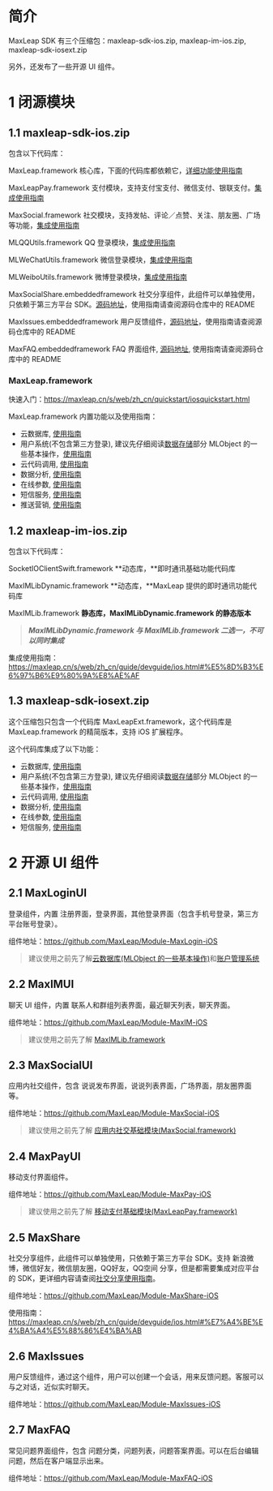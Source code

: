 # 简介

MaxLeap SDK 有三个压缩包：maxleap-sdk-ios.zip, maxleap-im-ios.zip, maxleap-sdk-iosext.zip

另外，还发布了一些开源 UI 组件。

# 1 闭源模块

## 1.1 maxleap-sdk-ios.zip

包含以下代码库：

MaxLeap.framework 核心库，下面的代码库都依赖它，[详细功能使用指南](#MaxLeap_detail)

<a id="MaxLeapPay_detail"></a>
MaxLeapPay.framework 支付模块，支持支付宝支付、微信支付、银联支付。[集成使用指南][MaxLeapPay_detail]

<a id="MaxSocial_detail"></a>
MaxSocial.framework 社交模块，支持发帖、评论／点赞、关注、朋友圈、广场等功能，[集成使用指南][MaxSocial_detail]

MLQQUtils.framework QQ 登录模块，[集成使用指南][MLQQUtils_detail]

MLWeChatUtils.framework 微信登录模块，[集成使用指南][MLWeChatUtils_detail]

MLWeiboUtils.framework 微博登录模块，[集成使用指南][MLWeiboUtils_detail]

MaxSocialShare.embeddedframework 社交分享组件，此组件可以单独使用，只依赖于第三方平台 SDK。[源码地址][maxshare_source]，使用指南请查阅源码仓库中的 README

MaxIssues.embeddedframework 用户反馈组件，[源码地址][maxissues_source]，使用指南请查阅源码仓库中的 README

MaxFAQ.embeddedframework FAQ 界面组件, [源码地址][maxfaq_source], 使用指南请查阅源码仓库中的 README

<a id="MaxLeap_detail"></a>
### MaxLeap.framework

快速入门：https://maxleap.cn/s/web/zh_cn/quickstart/iosquickstart.html

MaxLeap.framework 内置功能以及使用指南：

- 云数据库, [使用指南][cloud_data]
- 用户系统(不包含第三方登录), 建议先仔细阅读[数据存储][cloud_data]部分 MLObject 的一些基本操作，[使用指南][accout_system]
- 云代码调用, [使用指南][cloud_code]
- 数据分析, [使用指南][analytics]
- 在线参数, [使用指南][cloud_config]
- 短信服务, [使用指南][smscode]
- 推送营销, [使用指南][marketing]


<a id="maxleap-im-ios"></a>
## 1.2 maxleap-im-ios.zip

包含以下代码库：

SocketIOClientSwift.framework **动态库，**即时通讯基础功能代码库

MaxIMLibDynamic.framework **动态库，**MaxLeap 提供的即时通讯功能代码库

MaxIMLib.framework **静态库，MaxIMLibDynamic.framework 的静态版本**

> **_MaxIMLibDynamic.framework 与 MaxIMLib.framework 二选一，不可以同时集成_**

集成使用指南：https://maxleap.cn/s/web/zh_cn/guide/devguide/ios.html#%E5%8D%B3%E6%97%B6%E9%80%9A%E8%AE%AF

## 1.3 maxleap-sdk-iosext.zip

这个压缩包只包含一个代码库 MaxLeapExt.framework，这个代码库是 MaxLeap.framework 的精简版本，支持 iOS 扩展程序。

这个代码库集成了以下功能：

- 云数据库, [使用指南][cloud_data]
- 用户系统(不包含第三方登录), 建议先仔细阅读[数据存储][cloud_data]部分 MLObject 的一些基本操作，[使用指南][accout_system]
- 云代码调用, [使用指南][cloud_code]
- 数据分析, [使用指南][analytics]
- 在线参数, [使用指南][cloud_config]
- 短信服务, [使用指南][smscode]

# 2 开源 UI 组件

## 2.1 MaxLoginUI

登录组件，内置 注册界面，登录界面，其他登录界面（包含手机号登录，第三方平台账号登录）。

组件地址：https://github.com/MaxLeap/Module-MaxLogin-iOS

> 建议使用之前先了解[云数据库(MLObject 的一些基本操作)][cloud_data]和[账户管理系统][accout_system]

## 2.2 MaxIMUI

聊天 UI 组件，内置 联系人和群组列表界面，最近聊天列表，聊天界面。

组件地址：https://github.com/MaxLeap/Module-MaxIM-iOS

> 建议使用之前先了解 [MaxIMLib.framework](#maxleap-im-ios)

## 2.3 MaxSocialUI

应用内社交组件，包含 说说发布界面，说说列表界面，广场界面，朋友圈界面等。

组件地址：https://github.com/MaxLeap/Module-MaxSocial-iOS

> 建议使用之前先了解 [应用内社交基础模块(MaxSocial.framework)](#MaxSocial_detail)

## 2.4 MaxPayUI

移动支付界面组件。

组件地址：https://github.com/MaxLeap/Module-MaxPay-iOS

> 建议使用之前先了解 [移动支付基础模块(MaxLeapPay.framework)](#MaxLeapPay_detail)

## 2.5 MaxShare

社交分享组件，此组件可以单独使用，只依赖于第三方平台 SDK。支持 新浪微博，微信好友，微信朋友圈，QQ好友，QQ空间 分享，但是都需要集成对应平台的 SDK，更详细内容请查阅[社交分享使用指南](https://maxleap.cn/s/web/zh_cn/guide/devguide/ios.html#%E7%A4%BE%E4%BA%A4%E5%88%86%E4%BA%AB)。

组件地址：https://github.com/MaxLeap/Module-MaxShare-iOS

使用指南：https://maxleap.cn/s/web/zh_cn/guide/devguide/ios.html#%E7%A4%BE%E4%BA%A4%E5%88%86%E4%BA%AB

## 2.6 MaxIssues

用户反馈组件，通过这个组件，用户可以创建一个会话，用来反馈问题。客服可以与之对话，近似实时聊天。

组件地址：https://github.com/MaxLeap/Module-MaxIssues-iOS

## 2.7 MaxFAQ

常见问题界面组件，包含 问题分类，问题列表，问题答案界面。可以在后台编辑问题，然后在客户端显示出来。

组件地址：https://github.com/MaxLeap/Module-MaxFAQ-iOS



[cloud_data]: https://maxleap.cn/s/web/zh_cn/guide/devguide/ios.html#数据存储
[accout_system]: https://maxleap.cn/s/web/zh_cn/guide/devguide/ios.html#账号服务
[cloud_code]: https://maxleap.cn/s/web/zh_cn/guide/devguide/ios.html#云代码
[analytics]: https://maxleap.cn/s/web/zh_cn/guide/devguide/ios.html#数据分析
[cloud_config]: https://maxleap.cn/s/web/zh_cn/guide/devguide/ios.html#在线参数
[smscode]: https://maxleap.cn/s/web/zh_cn/guide/devguide/ios.html#账号服务-短信验证服务
[marketing]: https://maxleap.cn/s/web/zh_cn/guide/devguide/ios.html#推送营销

[MaxLeapPay_detail]: https://maxleap.cn/s/web/zh_cn/guide/devguide/ios.html#移动支付
[MaxSocial_detail]: https://maxleap.cn/s/web/zh_cn/guide/devguide/ios.html#应用内社交
[MLQQUtils_detail]: https://maxleap.cn/s/web/zh_cn/guide/devguide/ios.html#账号服务-第三方登录-使用-qq-账号登陆
[MLWeChatUtils_detail]: https://maxleap.cn/s/web/zh_cn/guide/devguide/ios.html#账号服务-第三方登录-使用微信账号登陆
[MLWeiboUtils_detail]: https://maxleap.cn/s/web/zh_cn/guide/devguide/ios.html#账号服务-第三方登录-使用微博账号登陆

[maxshare_source]: https://github.com/MaxLeap/Module-MaxShare-iOS
[maxissues_source]: https://github.com/MaxLeap/Module-MaxIssues-iOS
[maxfaq_source]: https://github.com/MaxLeap/Module-MaxFAQ-iOS
